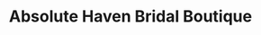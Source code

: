 ---
title: "Absolute Haven Bridal Boutique"
url: /tallahassee/absolute-haven-bridal-boutique/
shop: clothes
---
